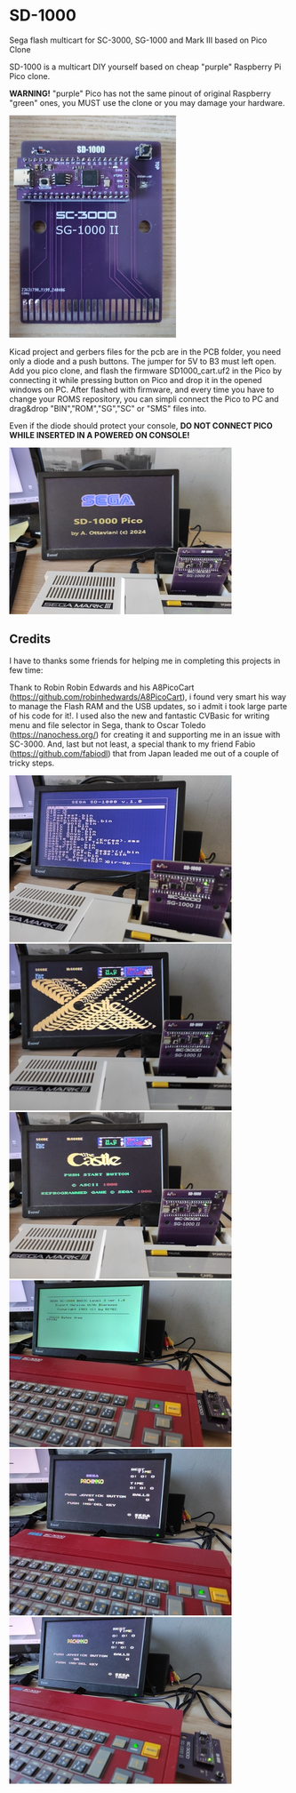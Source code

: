 # SD-1000
Sega flash multicart for SC-3000, SG-1000 and Mark III based on Pico Clone

SD-1000 is a multicart DIY yourself based on cheap "purple" Raspberry Pi Pico clone.

**WARNING!** "purple" Pico has not the same pinout of original Raspberry "green" ones, you MUST use the clone or you may damage your hardware.

![ScreenShot](https://raw.githubusercontent.com/aotta/SD-1000/main/Pictures/sega0.jpg)

Kicad project and gerbers files for the pcb are in the PCB folder, you need only a diode and a push buttons. The jumper for 5V to B3 must left open.
Add you pico clone, and flash the firmware SD1000_cart.uf2 in the Pico by connecting it while pressing button on Pico and drop it in the opened windows on PC.
After flashed with firmware, and every time you have to change your ROMS repository, you can simpli connect the Pico to PC and drag&drop "BIN","ROM","SG","SC" or "SMS" files into.

Even if the diode should protect your console, **DO NOT CONNECT PICO WHILE INSERTED IN A POWERED ON CONSOLE!**

![ScreenShot](https://raw.githubusercontent.com/aotta/SD-1000/main/Pictures/sega1.jpg)

## Credits
I have to thanks some friends for helping me in completing this projects in few time:

Thank to Robin Robin Edwards and his A8PicoCart (https://github.com/robinhedwards/A8PicoCart), i found very smart his way to manage the Flash RAM and the USB updates, so i admit i took large parte of his code for it!.
I used also the new and fantastic CVBasic for writing menu and file selector in Sega, thank to Oscar Toledo (https://nanochess.org/) for creating it and supporting me in an issue with SC-3000.
And, last but not least, a special thank to my friend Fabio (https://github.com/fabiodl) that from Japan leaded me out of a couple of tricky steps.


![ScreenShot](https://raw.githubusercontent.com/aotta/SD-1000/main/Pictures/sega2.jpg)
![ScreenShot](https://raw.githubusercontent.com/aotta/SD-1000/main/Pictures/sega3.jpg)
![ScreenShot](https://raw.githubusercontent.com/aotta/SD-1000/main/Pictures/sega4.jpg)
![ScreenShot](https://raw.githubusercontent.com/aotta/SD-1000/main/Pictures/sega5.jpg)
![ScreenShot](https://raw.githubusercontent.com/aotta/SD-1000/main/Pictures/sega6.jpg)
![ScreenShot](https://raw.githubusercontent.com/aotta/SD-1000/main/Pictures/sega7.jpg)


